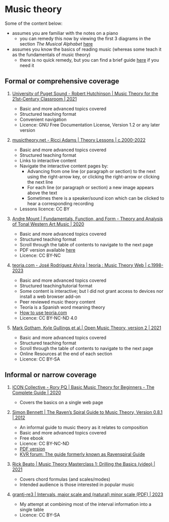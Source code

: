 # Music theory

Some of the content below:

- assumes you are familiar with the notes on a piano 
  * you can remedy this now by viewing the first 3 diagrams in the section *The Musical Alphabet*
    [here](https://www.pianote.com/blog/how-to-read-piano-notes/#musical-alphabet)
- assumes you know the basics of reading music (whereas some teach it as the fundamentals of music theory)
  * there is no quick remedy, but you can find a brief guide
    [here](https://www.pianote.com/blog/how-to-read-piano-notes/)
    if you need it


## Formal or comprehensive coverage

1. [University of Puget Sound - Robert Hutchinson | Music Theory for the 21st-Century Classroom | 2021](https://musictheory.pugetsound.edu/mt21c/MusicTheory.html)
   - Basic and more advanced topics covered
   - Structured teaching format
   - Convenient navigation
   - Licence: GNU Free Documentation License, Version 1.2 or any later version

1. [musictheory.net - Ricci Adams | Theory Lessons | c.2000-2022](https://www.musictheory.net/lessons)
   - Basic and more advanced topics covered
   - Structured teaching format
   - Links to interactive content
   - Navigate the interactive content pages by:
     * Advancing from one line (or paragraph or section) to the next using the right-arrow key, or clicking the right-arrow or clicking the next line
     * For each line (or paragraph or section) a new image appears above the text
     * Sometimes there is a speaker/sound icon which can be clicked to hear a corresponding recording
   - Lessons licence: CC BY

1. [Andre Mount | Fundamentals, Function, and Form - Theory and Analysis of Tonal Western Art Music | 2020](https://milnepublishing.geneseo.edu/fundamentals-function-form/)
   - Basic and more advanced topics covered
   - Structured teaching format
   - Scroll through the table of contents to navigate to the next page
   - PDF version available [here](https://milneopentextbooks.org/fundamentals-function-and-form/)
   - Licence: CC BY-NC

1. [teoria.com - José Rodríguez Alvira | teoría : Music Theory Web | c.1998-2023](https://www.teoria.com/)
   - Basic and more advanced topics covered
   - Structured teaching/tutorial format
   - Some content is interactive; but I did not grant access to devices nor install a web browser add-on
   - Peer reviewed music theory content
   - Teoría is a Spanish word meaning theory
   - [How to use teoria.com](https://www.teoria.com/en/help/web-help.php)
   - Licence: CC BY-NC-ND 4.0

1. [Mark Gotham, Kyle Gullings et al.| Open Music Theory, version 2 | 2021](https://viva.pressbooks.pub/openmusictheory/)
   - Basic and more advanced topics covered
   - Structured teaching format
   - Scroll through the table of contents to navigate to the next page
   - Online Resources at the end of each section
   - Licence: CC BY-SA


## Informal or narrow coverage

1. [ICON Collective - Rory PQ | Basic Music Theory for Beginners - The Complete Guide | 2020](https://iconcollective.edu/basic-music-theory/)
   - Covers the basics on a single web page

1. [Simon Bennett | The Raven’s Spiral Guide to Music Theory, Version 0.8.1 | 2012](https://www.scribd.com/doc/5220863/Ravenspiral-Guide-to-Music-Theory)
   - An informal guide to music theory as it relates to composition
   - Basic and more advanced topics covered
   - Free ebook
   - Licence: CC BY-NC-ND
   - [PDF version](https://drive.google.com/open?id=1jbtccevUgiUkVBn2vLGaJqZs1nOn7YxH)
   - [KVR forum: The guide formerly known as Ravenspiral Guide](https://www.kvraudio.com/forum/viewtopic.php?t=162135)

1. [Rick Beato | Music Theory Masterclass 1: Drilling the Basics (video) | 2021](https://www.youtube.com/watch?v=De97zQi5rzc)
   - Covers chord formulas (and scales/modes)
   - Intended audience is those interested in popular music

1. [grantj-re3 | Intervals, major scale and (natural) minor scale (PDF) | 2023](assets/musicIntervalTable.pdf)
   - My attempt at combining most of the interval information into a single table
   - Licence: CC BY-SA

